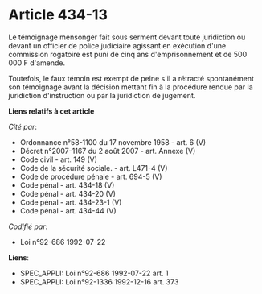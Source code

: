 # Article 434-13

Le témoignage mensonger fait sous serment devant toute juridiction ou devant un officier de police judiciaire agissant en
exécution d'une commission rogatoire est puni de cinq ans d'emprisonnement et de 500 000 F d'amende.

Toutefois, le faux témoin est exempt de peine s'il a rétracté spontanément son témoignage avant la décision mettant fin à la
procédure rendue par la juridiction d'instruction ou par la juridiction de jugement.

**Liens relatifs à cet article**

_Cité par_:

  - Ordonnance n°58-1100 du 17 novembre 1958 - art. 6 (V)
  - Décret n°2007-1167 du 2 août 2007 - art. Annexe (V)
  - Code civil - art. 149 (V)
  - Code de la sécurité sociale. - art. L471-4 (V)
  - Code de procédure pénale - art. 694-5 (V)
  - Code pénal - art. 434-18 (V)
  - Code pénal - art. 434-20 (V)
  - Code pénal - art. 434-23-1 (V)
  - Code pénal - art. 434-44 (V)

_Codifié par_:

  - Loi n°92-686 1992-07-22

**Liens**:

  - SPEC_APPLI: Loi n°92-686 1992-07-22 art. 1
  - SPEC_APPLI: Loi n°92-1336 1992-12-16 art. 373
